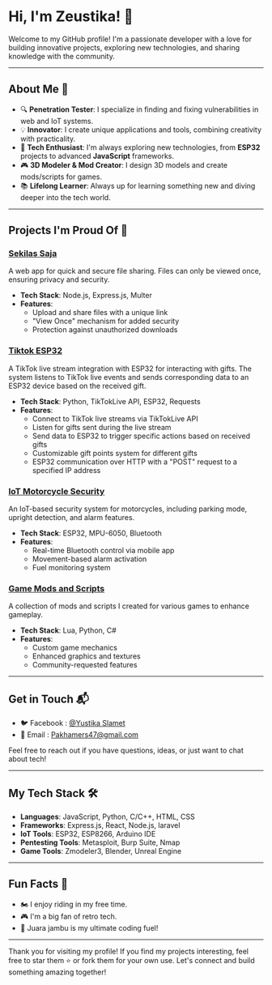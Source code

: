 # Hi, I'm Zeustika! 👋

Welcome to my GitHub profile! I'm a passionate developer with a love for building innovative projects, exploring new technologies, and sharing knowledge with the community.

---

## About Me 🌟

- 🔍 **Penetration Tester**: I specialize in finding and fixing vulnerabilities in web and IoT systems.
- 💡 **Innovator**: I create unique applications and tools, combining creativity with practicality.
- 🔧 **Tech Enthusiast**: I'm always exploring new technologies, from **ESP32** projects to advanced **JavaScript** frameworks.
- 🎮 **3D Modeler & Mod Creator**: I design 3D models and create mods/scripts for games.
- 📚 **Lifelong Learner**: Always up for learning something new and diving deeper into the tech world.

---

## Projects I'm Proud Of 🚀

### [Sekilas Saja](https://github.com/Zeustika/SekilasSaja)
A web app for quick and secure file sharing. Files can only be viewed once, ensuring privacy and security.
- **Tech Stack**: Node.js, Express.js, Multer
- **Features**:
  - Upload and share files with a unique link
  - "View Once" mechanism for added security
  - Protection against unauthorized downloads
 
### [Tiktok ESP32](https://github.com/Zeustika/Tik32)
A TikTok live stream integration with ESP32 for interacting with gifts. The system listens to TikTok live events and sends corresponding data to an ESP32 device based on the received gift.
- **Tech Stack**: Python, TikTokLive API, ESP32, Requests
- **Features**:
  - Connect to TikTok live streams via TikTokLive API
  - Listen for gifts sent during the live stream
  - Send data to ESP32 to trigger specific actions based on received gifts
  - Customizable gift points system for different gifts
  - ESP32 communication over HTTP with a "POST" request to a specified IP address

### [IoT Motorcycle Security](https://github.com/Zeustika/Esp32Motorcycle)
An IoT-based security system for motorcycles, including parking mode, upright detection, and alarm features.
- **Tech Stack**: ESP32, MPU-6050, Bluetooth
- **Features**:
  - Real-time Bluetooth control via mobile app
  - Movement-based alarm activation
  - Fuel monitoring system

### [Game Mods and Scripts](https://github.com/Zeustika/game-mods)
A collection of mods and scripts I created for various games to enhance gameplay.
- **Tech Stack**: Lua, Python, C#
- **Features**:
  - Custom game mechanics
  - Enhanced graphics and textures
  - Community-requested features

---

## Get in Touch 📬

- 🐦 Facebook : [@Yustika Slamet](https://facebook.com/yustika.slamet)
- 📧 Email    : Pakhamers47@gmail.com

Feel free to reach out if you have questions, ideas, or just want to chat about tech!

---

## My Tech Stack 🛠️

- **Languages**: JavaScript, Python, C/C++, HTML, CSS
- **Frameworks**: Express.js, React, Node.js, laravel
- **IoT Tools**: ESP32, ESP8266, Arduino IDE
- **Pentesting Tools**: Metasploit, Burp Suite, Nmap
- **Game Tools**: Zmodeler3, Blender, Unreal Engine

---

## Fun Facts 🎉

- 🏍  I enjoy riding in my free time.
- 🎮 I'm a big fan of retro tech.
- 🚬 Juara jambu is my ultimate coding fuel!

---

Thank you for visiting my profile! If you find my projects interesting, feel free to star them ⭐ or fork them for your own use. Let's connect and build something amazing together!

